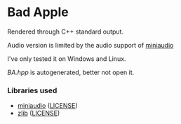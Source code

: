 # Bad Apple
Rendered through C++ standard output.

Audio version is limited by the audio support of [miniaudio](https://github.com/mackron/miniaudio)

I've only tested it on Windows and Linux.

_BA.hpp_ is autogenerated, better not open it.

### Libraries used
- [miniaudio](https://github.com/mackron/miniaudio) ([LICENSE](https://github.com/mackron/miniaudio/blob/master/LICENSE))
- [zlib](https://github.com/madler/zlib) ([LICENSE](http://zlib.net/zlib_license.html))
